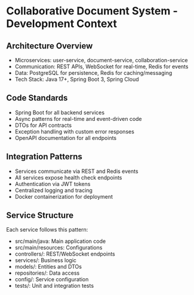 # Collaborative Document System - Development Context

## Architecture Overview
- Microservices: user-service, document-service, collaboration-service
- Communication: REST APIs, WebSocket for real-time, Redis for events
- Data: PostgreSQL for persistence, Redis for caching/messaging
- Tech Stack: Java 17+, Spring Boot 3, Spring Cloud

## Code Standards
- Spring Boot for all backend services
- Async patterns for real-time and event-driven code
- DTOs for API contracts
- Exception handling with custom error responses
- OpenAPI documentation for all endpoints

## Integration Patterns
- Services communicate via REST and Redis events
- All services expose health check endpoints
- Authentication via JWT tokens
- Centralized logging and tracing
- Docker containerization for deployment

## Service Structure
Each service follows this pattern:
- src/main/java: Main application code
- src/main/resources: Configurations
- controllers/: REST/WebSocket endpoints
- services/: Business logic
- models/: Entities and DTOs
- repositories/: Data access
- config/: Service configuration
- tests/: Unit and integration tests

